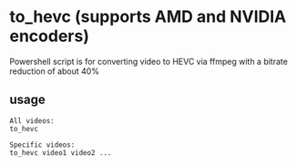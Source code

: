 # to_hevc (supports AMD and NVIDIA encoders)
Powershell script is for converting video to HEVC via ffmpeg with a bitrate reduction of about 40%


## usage
```
All videos:
to_hevc

Specific videos:
to_hevc video1 video2 ...
```
